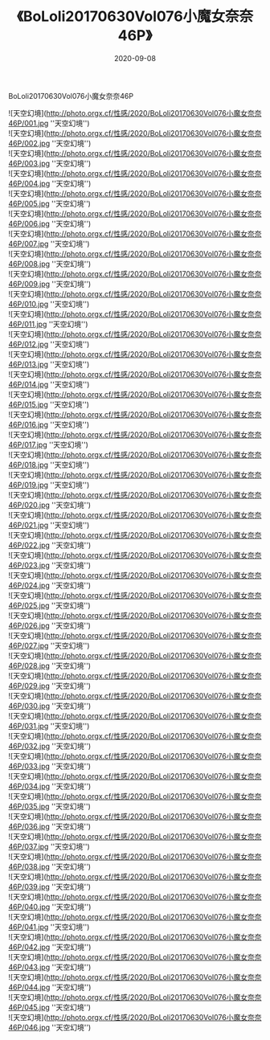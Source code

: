 ﻿---
layout: post
title:  《BoLoli20170630Vol076小魔女奈奈46P》
date:   2020-09-08
image: http://photo.orgx.cf/性感/2020/BoLoli20170630Vol076小魔女奈奈46P/000.jpg
categories: [美女, 性感, 泳衣]
---

BoLoli20170630Vol076小魔女奈奈46P



![天空幻境](http://photo.orgx.cf/性感/2020/BoLoli20170630Vol076小魔女奈奈46P/001.jpg ''天空幻境'') <br>
![天空幻境](http://photo.orgx.cf/性感/2020/BoLoli20170630Vol076小魔女奈奈46P/002.jpg ''天空幻境'') <br>
![天空幻境](http://photo.orgx.cf/性感/2020/BoLoli20170630Vol076小魔女奈奈46P/003.jpg ''天空幻境'') <br>
![天空幻境](http://photo.orgx.cf/性感/2020/BoLoli20170630Vol076小魔女奈奈46P/004.jpg ''天空幻境'') <br>
![天空幻境](http://photo.orgx.cf/性感/2020/BoLoli20170630Vol076小魔女奈奈46P/005.jpg ''天空幻境'') <br>
![天空幻境](http://photo.orgx.cf/性感/2020/BoLoli20170630Vol076小魔女奈奈46P/006.jpg ''天空幻境'') <br>
![天空幻境](http://photo.orgx.cf/性感/2020/BoLoli20170630Vol076小魔女奈奈46P/007.jpg ''天空幻境'') <br>
![天空幻境](http://photo.orgx.cf/性感/2020/BoLoli20170630Vol076小魔女奈奈46P/008.jpg ''天空幻境'') <br>
![天空幻境](http://photo.orgx.cf/性感/2020/BoLoli20170630Vol076小魔女奈奈46P/009.jpg ''天空幻境'') <br>
![天空幻境](http://photo.orgx.cf/性感/2020/BoLoli20170630Vol076小魔女奈奈46P/010.jpg ''天空幻境'') <br>
![天空幻境](http://photo.orgx.cf/性感/2020/BoLoli20170630Vol076小魔女奈奈46P/011.jpg ''天空幻境'') <br>
![天空幻境](http://photo.orgx.cf/性感/2020/BoLoli20170630Vol076小魔女奈奈46P/012.jpg ''天空幻境'') <br>
![天空幻境](http://photo.orgx.cf/性感/2020/BoLoli20170630Vol076小魔女奈奈46P/013.jpg ''天空幻境'') <br>
![天空幻境](http://photo.orgx.cf/性感/2020/BoLoli20170630Vol076小魔女奈奈46P/014.jpg ''天空幻境'') <br>
![天空幻境](http://photo.orgx.cf/性感/2020/BoLoli20170630Vol076小魔女奈奈46P/015.jpg ''天空幻境'') <br>
![天空幻境](http://photo.orgx.cf/性感/2020/BoLoli20170630Vol076小魔女奈奈46P/016.jpg ''天空幻境'') <br>
![天空幻境](http://photo.orgx.cf/性感/2020/BoLoli20170630Vol076小魔女奈奈46P/017.jpg ''天空幻境'') <br>
![天空幻境](http://photo.orgx.cf/性感/2020/BoLoli20170630Vol076小魔女奈奈46P/018.jpg ''天空幻境'') <br>
![天空幻境](http://photo.orgx.cf/性感/2020/BoLoli20170630Vol076小魔女奈奈46P/019.jpg ''天空幻境'') <br>
![天空幻境](http://photo.orgx.cf/性感/2020/BoLoli20170630Vol076小魔女奈奈46P/020.jpg ''天空幻境'') <br>
![天空幻境](http://photo.orgx.cf/性感/2020/BoLoli20170630Vol076小魔女奈奈46P/021.jpg ''天空幻境'') <br>
![天空幻境](http://photo.orgx.cf/性感/2020/BoLoli20170630Vol076小魔女奈奈46P/022.jpg ''天空幻境'') <br>
![天空幻境](http://photo.orgx.cf/性感/2020/BoLoli20170630Vol076小魔女奈奈46P/023.jpg ''天空幻境'') <br>
![天空幻境](http://photo.orgx.cf/性感/2020/BoLoli20170630Vol076小魔女奈奈46P/024.jpg ''天空幻境'') <br>
![天空幻境](http://photo.orgx.cf/性感/2020/BoLoli20170630Vol076小魔女奈奈46P/025.jpg ''天空幻境'') <br>
![天空幻境](http://photo.orgx.cf/性感/2020/BoLoli20170630Vol076小魔女奈奈46P/026.jpg ''天空幻境'') <br>
![天空幻境](http://photo.orgx.cf/性感/2020/BoLoli20170630Vol076小魔女奈奈46P/027.jpg ''天空幻境'') <br>
![天空幻境](http://photo.orgx.cf/性感/2020/BoLoli20170630Vol076小魔女奈奈46P/028.jpg ''天空幻境'') <br>
![天空幻境](http://photo.orgx.cf/性感/2020/BoLoli20170630Vol076小魔女奈奈46P/029.jpg ''天空幻境'') <br>
![天空幻境](http://photo.orgx.cf/性感/2020/BoLoli20170630Vol076小魔女奈奈46P/030.jpg ''天空幻境'') <br>
![天空幻境](http://photo.orgx.cf/性感/2020/BoLoli20170630Vol076小魔女奈奈46P/031.jpg ''天空幻境'') <br>
![天空幻境](http://photo.orgx.cf/性感/2020/BoLoli20170630Vol076小魔女奈奈46P/032.jpg ''天空幻境'') <br>
![天空幻境](http://photo.orgx.cf/性感/2020/BoLoli20170630Vol076小魔女奈奈46P/033.jpg ''天空幻境'') <br>
![天空幻境](http://photo.orgx.cf/性感/2020/BoLoli20170630Vol076小魔女奈奈46P/034.jpg ''天空幻境'') <br>
![天空幻境](http://photo.orgx.cf/性感/2020/BoLoli20170630Vol076小魔女奈奈46P/035.jpg ''天空幻境'') <br>
![天空幻境](http://photo.orgx.cf/性感/2020/BoLoli20170630Vol076小魔女奈奈46P/036.jpg ''天空幻境'') <br>
![天空幻境](http://photo.orgx.cf/性感/2020/BoLoli20170630Vol076小魔女奈奈46P/037.jpg ''天空幻境'') <br>
![天空幻境](http://photo.orgx.cf/性感/2020/BoLoli20170630Vol076小魔女奈奈46P/038.jpg ''天空幻境'') <br>
![天空幻境](http://photo.orgx.cf/性感/2020/BoLoli20170630Vol076小魔女奈奈46P/039.jpg ''天空幻境'') <br>
![天空幻境](http://photo.orgx.cf/性感/2020/BoLoli20170630Vol076小魔女奈奈46P/040.jpg ''天空幻境'') <br>
![天空幻境](http://photo.orgx.cf/性感/2020/BoLoli20170630Vol076小魔女奈奈46P/041.jpg ''天空幻境'') <br>
![天空幻境](http://photo.orgx.cf/性感/2020/BoLoli20170630Vol076小魔女奈奈46P/042.jpg ''天空幻境'') <br>
![天空幻境](http://photo.orgx.cf/性感/2020/BoLoli20170630Vol076小魔女奈奈46P/043.jpg ''天空幻境'') <br>
![天空幻境](http://photo.orgx.cf/性感/2020/BoLoli20170630Vol076小魔女奈奈46P/044.jpg ''天空幻境'') <br>
![天空幻境](http://photo.orgx.cf/性感/2020/BoLoli20170630Vol076小魔女奈奈46P/045.jpg ''天空幻境'') <br>
![天空幻境](http://photo.orgx.cf/性感/2020/BoLoli20170630Vol076小魔女奈奈46P/046.jpg ''天空幻境'') <br>